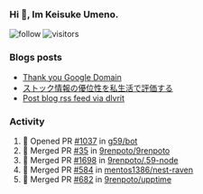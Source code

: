 ### Hi 👋, Im Keisuke Umeno.

<!--
**9renpoto/9renpoto** is a ✨ _special_ ✨ repository because its `README.md` (this file) appears on your GitHub profile.

Here are some ideas to get you started:

- 🔭 I’m currently working on ...
- 🌱 I’m currently learning ...
- 👯 I’m looking to collaborate on ...
- 🤔 I’m looking for help with ...
- 💬 Ask me about ...
- 📫 How to reach me: ...
- 😄 Pronouns: ...
- ⚡ Fun fact: ...
-->

![follow](https://img.shields.io/github/followers/9renpoto?label=Follow&style=social)
![visitors](https://komarev.com/ghpvc/?username=9renpoto&label=Profile%20views&color=0e75b6&style=flat)

### Blogs posts

<!-- BLOG-POST-LIST:START -->
- [Thank you Google Domain](https://9renpoto.win/entry/2023/07/08/new-domain)
- [ストック情報の優位性を私生活で評価する](https://9renpoto.win/entry/2023/05/28/stock)
- [Post blog rss feed via dlvrit](https://9renpoto.win/entry/2023/05/21/twitter-post)
<!-- BLOG-POST-LIST:END -->

### Activity

<!--START_SECTION:activity-->
1. 💪 Opened PR [#1037](https://github.com/g59/bot/pull/1037) in [g59/bot](https://github.com/g59/bot)
2. 🎉 Merged PR [#35](https://github.com/9renpoto/9renpoto/pull/35) in [9renpoto/9renpoto](https://github.com/9renpoto/9renpoto)
3. 🎉 Merged PR [#1698](https://github.com/9renpoto/.59-node/pull/1698) in [9renpoto/.59-node](https://github.com/9renpoto/.59-node)
4. 🎉 Merged PR [#584](https://github.com/mentos1386/nest-raven/pull/584) in [mentos1386/nest-raven](https://github.com/mentos1386/nest-raven)
5. 🎉 Merged PR [#682](https://github.com/9renpoto/upptime/pull/682) in [9renpoto/upptime](https://github.com/9renpoto/upptime)
<!--END_SECTION:activity-->

<!--START_SECTION:waka-->
<!--END_SECTION:waka-->
